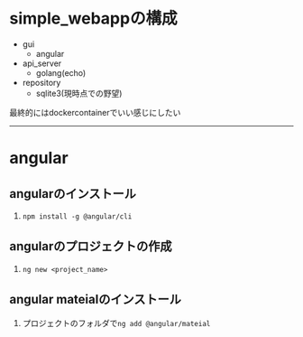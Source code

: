 # simple_webappの構成
- gui
  - angular
- api_server
  - golang(echo)
- repository
  - sqlite3(現時点での野望)


最終的にはdockercontainerでいい感じにしたい

---

# angular
## angularのインストール
1. `npm install -g @angular/cli`

## angularのプロジェクトの作成
1. `ng new <project_name>`

## angular mateialのインストール
1. プロジェクトのフォルダで`ng add @angular/mateial`
